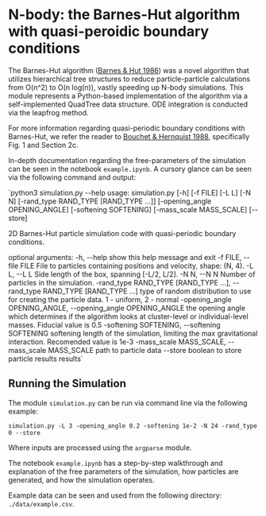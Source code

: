 # N-body: the Barnes-Hut algorithm with quasi-peroidic boundary conditions

The Barnes-Hut algorithm ([Barnes & Hut 1986](https://ui.adsabs.harvard.edu/abs/1986Natur.324..446B/abstract)) was a novel algorithm that utilizes hierarchical tree structures to reduce particle-particle calculations from O(n^2) to O(n log(n)), vastly speeding up N-body simulations. This module represents a Python-based implementation of the algorithm via a self-implemented QuadTree data structure. ODE integration is conducted via the leapfrog method.

For more information regarding quasi-periodic boundary conditions with Barnes-Hut, we refer the reader to [Bouchet & Hernquist 1988](https://ui.adsabs.harvard.edu/abs/1988ApJS...68..521B), specifically Fig. 1 and Section 2c. 

In-depth documentation regarding the free-parameters of the simulation can be seen in the notebook `example.ipynb`. A cursory glance can be seen via the following command and output: 

`python3 simulation.py --help
usage: simulation.py [-h] [-f FILE] [-L L] [-N N] [-rand_type RAND_TYPE [RAND_TYPE ...]] [-opening_angle OPENING_ANGLE] [-softening SOFTENING] [-mass_scale MASS_SCALE] [--store]

2D Barnes-Hut particle simulation code with quasi-periodic boundary conditions.

optional arguments:
  -h, --help            show this help message and exit
  -f FILE, --file FILE  File to particles containing positions and velocity, shape: (N, 4).
  -L L, --L L           Side length of the box, spanning [-L/2, L/2].
  -N N, --N N           Number of particles in the simulation.
  -rand_type RAND_TYPE [RAND_TYPE ...], --rand_type RAND_TYPE [RAND_TYPE ...]
                        type of random distribution to use for creating the particle data. 1 - uniform, 2 - normal
  -opening_angle OPENING_ANGLE, --opening_angle OPENING_ANGLE
                        the opening angle which determines if the algorithm looks at cluster-level or individual-level masses. Fiducial value is 0.5
  -softening SOFTENING, --softening SOFTENING
                        softening length of the simulation, limiting the max gravitational interaction. Recomended value is 1e-3
  -mass_scale MASS_SCALE, --mass_scale MASS_SCALE
                        path to particle data
  --store               boolean to store particle results results`
  

## Running the Simulation 

The module `simulation.py` can be run via command line via the following example: 

```simulation.py -L 3 -opening_angle 0.2 -softening 1e-2 -N 24 -rand_type 0 --store```

Where inputs are processed using the `argparse` module. 

The notebook `example.ipynb` has a step-by-step walkthrough and explanation of the free parameters of the simulation, how particles are generated, and how the simulation operates. 

Example data can be seen and used from the following directory: `./data/example.csv`. 